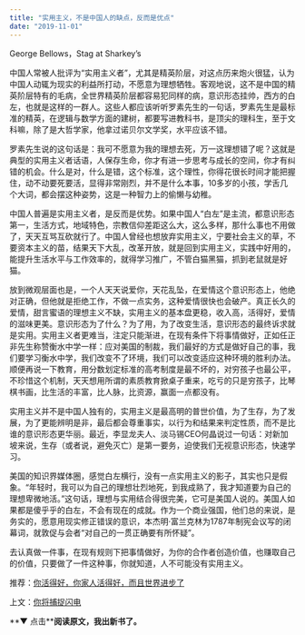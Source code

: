 ```yaml
---
title: "实用主义，不是中国人的缺点，反而是优点"
date: "2019-11-01"
---
```


George Bellows，Stag at Sharkey’s

  

中国人常被人批评为“实用主义者”，尤其是精英阶层，对这点历来炮火很猛，认为中国人动辄为现实的利益所打动，不愿意为理想牺牲。客观地说，这不是中国的精英阶层特有的毛病，全世界精英阶层都容易犯同样的病，意识形态挂帅，西方的白左，也就是这样的一群人。这些人都应该听听罗素先生的一句话，罗素先生是最标准的精英，在逻辑与数学方面的建树，都要写进教科书，是顶尖的理科生，至于文科嘛，除了是大哲学家，他拿过诺贝尔文学奖，水平应该不错。  

  

罗素先生说的这句话是：我可不愿意为我的理想去死，万一这理想错了呢？这就是典型的实用主义者话语，人保存生命，你才有进一步思考与成长的空间，你才有纠错的机会。什么是对，什么是错，这个标准，这个理性，你得花很长时间才能把握住，动不动要死要活，显得非常刚烈，并不是什么本事，10多岁的小孩，学舌几个大词，都会摆这种姿势，这是一种智力上的偷懒与幼稚。

  

中国人普遍是实用主义者，是反而是优势。如果中国人“白左”是主流，都意识形态第一，生活方式，地域特色，宗教信仰差距这么大，这么多样，那什么事也不用做了，天天互骂互砍就行了。中国人曾经也想放弃实用主义，宁要社会主义的草，不要资本主义的苗，结果天下大乱，改革开放，就是回到实用主义，实践中好用的，能提升生活水平与工作效率的，就得学习推广，不管白猫黑猫，抓到老鼠就是好猫。

  

放到微观层面也是，一个人天天说爱你，天花乱坠，在爱情这个意识形态上，他绝对正确，但他就是拒绝工作，不做一点实务，这种爱情很快也会破产。真正长久的爱情，甜言蜜语的理想主义不缺，实用主义的基本盘更稳，收入高，活得好，爱情的滋味更美。意识形态为了什么？为了用，为了改变生活，意识形态的最终诉求就是实用。实用主义者更难当，注定只能渐进，在现有条件下将事情做好，正如任正非先生称赞衡水中学一样：应对美国的制裁，我们最好的方式是做好自己的事，我们要学习衡水中学，我们改变不了环境，我们可以改变适应这种环境的胜利办法。顺便再说一下教育，用分数划定标准的高考制度是最不坏的，对穷孩子也最公平，不珍惜这个机制，天天想用所谓的素质教育掀桌子重来，吃亏的只是穷孩子，比琴棋书画，比生活的丰富，比人脉，比资源，赢面一点都没有。

  

实用主义并不是中国人独有的，实用主义是最高明的普世价值，为了生存，为了发展，为了更能辨明是非，最后都会尊重事实，以行为和结果来判定性质，而不是比谁的意识形态更华丽。最近，李显龙夫人、淡马锡CEO何晶说过一句话：对新加坡来说，生存（或者说，避免灭亡）是第一要务，迫使我们无视意识形态，快速学习。

  

美国的知识界媒体圈，感觉白左横行，没有一点实用主义的影子，其实也只是假象。“年轻时，我可以为自己的理想壮烈地死，到我成熟了，我才知道要为自己的理想卑微地活。”这句话，理想与实用结合得很完美，它可是美国人说的。美国人如果都是傻乎乎的白左，不会有现在的成就。作为一个商业强国，他们总的来说，是务实的，愿意用现实修正错误的意识，本杰明·富兰克林为1787年制宪会议写的闭幕词，就敦促与会者“对自己的一贯正确要有所怀疑”。

  

去认真做一件事，在现有规则下把事情做好，为你的合作者创造价值，也赚取自己的价值，只要做了一件这种事，你就知道，人不可能没有实用主义。

  

推荐：[你活得好，你家人活得好，而且世界进步了](http://mp.weixin.qq.com/s?__biz=MjM5NDU0Mjk2MQ==&mid=2651627051&idx=1&sn=27dfadd0153de0f967f382eba08505d1&chksm=bd7e1a358a0993239468b0da7e87320d9b7203b20b47abeffadc8b4ac307011845165c66f824&scene=21#wechat_redirect)

上文：[你将捕捉闪电](http://mp.weixin.qq.com/s?__biz=MjM5NDU0Mjk2MQ==&mid=2651635765&idx=1&sn=3b98269c319930303ede8748bed34dec&chksm=bd7e442b8a09cd3d46e00d09c90627bae134c2a1282a1ecaa44153e5d5fd736214782764d4ff&scene=21#wechat_redirect)

  

**▼ 点击****阅读原文，**我出新书了。****
